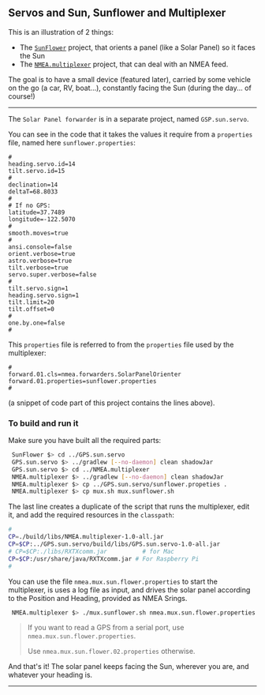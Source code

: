 ## Servos and Sun, Sunflower and Multiplexer

This is an illustration of 2 things:
- The [`SunFlower`](../Project.Trunk/SunFlower/README.md) project, that orients a panel (like a Solar Panel) so it faces the Sun
- The [`NMEA.multiplexer`](../NMEA.multiplexer/README.md) project, that can deal with an NMEA feed.

The goal is to have a small device (featured later), carried by some vehicle on the go (a car, RV, boat...), constantly facing the Sun (during the day... of course!)

---

The `Solar Panel forwarder` is in a separate project, named `GSP.sun.servo`.

You can see in the code that it takes the values it require from a `properties` file, named here `sunflower.properties`:
```properties
#
heading.servo.id=14
tilt.servo.id=15
#
declination=14
deltaT=68.8033
#
# If no GPS:
latitude=37.7489
longitude=-122.5070
#
smooth.moves=true
#
ansi.console=false
orient.verbose=true
astro.verbose=true
tilt.verbose=true
servo.super.verbose=false
#
tilt.servo.sign=1
heading.servo.sign=1
tilt.limit=20
tilt.offset=0
#
one.by.one=false
#
```
This `properties` file is referred to from the `properties` file used by the multiplexer:
```properties
#
forward.01.cls=nmea.forwarders.SolarPanelOrienter
forward.01.properties=sunflower.properties
#
```
(a snippet of code part of this project contains the lines above).

### To build and run it
Make sure you have built all the required parts:

```bash
 SunFlower $> cd ../GPS.sun.servo
 GPS.sun.servo $> ../gradlew [--no-daemon] clean shadowJar
 GPS.sun.servo $> cd ../NMEA.multiplexer
 NMEA.multiplexer $> ../gradlew [--no-daemon] clean shadowJar
 NMEA.multiplexer $> cp ../GPS.sun.servo/sunflower.propeties .
 NMEA.multiplexer $> cp mux.sh mux.sunflower.sh
```
The last line creates a duplicate of the script that runs the multiplexer, edit it, and add the required resources in the `classpath`:
```bash
#
CP=./build/libs/NMEA.multiplexer-1.0-all.jar
CP=$CP:../GPS.sun.servo/build/libs/GPS.sun.servo-1.0-all.jar
# CP=$CP:./libs/RXTXcomm.jar          # for Mac
CP=$CP:/usr/share/java/RXTXcomm.jar # For Raspberry Pi
#
```
You can use the file `nmea.mux.sun.flower.properties` to start the multiplexer, is uses a log file as input, and drives the solar panel according to the Position and Heading, provided as NMEA Srings.
```bash
 NMEA.multiplexer $> ./mux.sunflower.sh nmea.mux.sun.flower.properties
```
> If you want to read a GPS from a serial port, use `nmea.mux.sun.flower.properties`.
>
> Use `nmea.mux.sun.flower.02.properties` otherwise.

And that's it! The solar panel keeps facing the Sun, wherever you are, and whatever your heading is.

---
